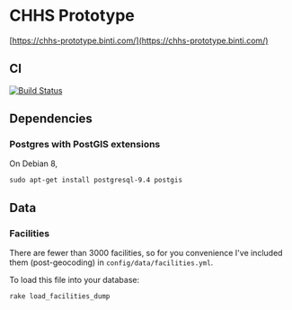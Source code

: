 # CHHS Prototype

[https://chhs-prototype.binti.com/](https://chhs-prototype.binti.com/)

## CI

[![Build Status](https://travis-ci.org/binti-family/CHHS_Prototype.svg?branch=master)](https://travis-ci.org/binti-family/CHHS_Prototype)

## Dependencies

### Postgres with PostGIS extensions

On Debian 8,

```
sudo apt-get install postgresql-9.4 postgis
```

## Data

### Facilities

There are fewer than 3000 facilities, so for you convenience I've included them (post-geocoding) in `config/data/facilities.yml`.

To load this file into your database:

```
rake load_facilities_dump
```
